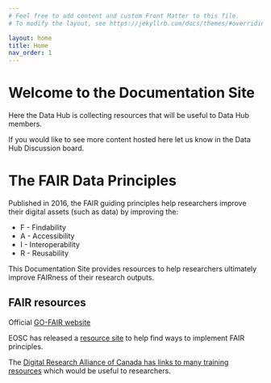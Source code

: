 ```yaml
---
# Feel free to add content and custom Front Matter to this file.
# To modify the layout, see https://jekyllrb.com/docs/themes/#overriding-theme-defaults

layout: home
title: Home
nav_order: 1
---
```

# Welcome to the Documentation Site

Here the Data Hub is collecting resources that will be useful to Data Hub members. 

If you would like to see more content hosted here let us know in the Data Hub Discussion board.

# The FAIR Data Principles

Published in 2016, the FAIR guiding principles help researchers improve their digital assets (such as data) by improving the:
* F - Findability
* A - Accessibility
* I - Interoperability
* R - Reusability

This Documentation Site provides resources to help researchers ultimately improve FAIRness of their research outputs.

## FAIR resources
Official [GO-FAIR website](https://www.go-fair.org/fair-principles/)

EOSC has released a [resource site](https://catalogue.fair-impact.eu/resources) to help find ways to implement FAIR principles.

The [Digital Research Alliance of Canada has links to many training resources](https://alliancecan.ca/en/services/research-data-management/learning-and-training/training-resources) which would be useful to researchers.
